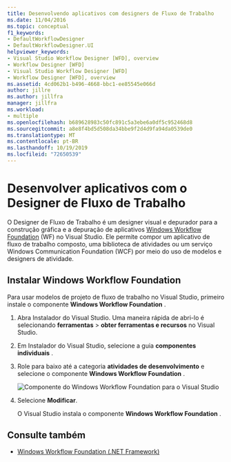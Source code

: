 ```yaml
---
title: Desenvolvendo aplicativos com designers de Fluxo de Trabalho
ms.date: 11/04/2016
ms.topic: conceptual
f1_keywords:
- DefaultWorkflowDesigner
- DefaultWorkflowDesigner.UI
helpviewer_keywords:
- Visual Studio Workflow Designer [WFD], overview
- Workflow Designer [WFD]
- Visual Studio Workflow Designer [WFD]
- Workflow Designer [WFD], overview
ms.assetid: 4cd062b1-b496-4668-bbc1-ee85545e066d
author: jillre
ms.author: jillfra
manager: jillfra
ms.workload:
- multiple
ms.openlocfilehash: b689628983c50fc891c5a3ebe6a0df5c952468d8
ms.sourcegitcommit: a8e8f4bd5d508da34bbe9f2d4d9fa94da0539de0
ms.translationtype: MT
ms.contentlocale: pt-BR
ms.lasthandoff: 10/19/2019
ms.locfileid: "72650539"
---
```

# <a name="develop-apps-with-the-workflow-designer"></a>Desenvolver aplicativos com o Designer de Fluxo de Trabalho

O Designer de Fluxo de Trabalho é um designer visual e depurador para a construção gráfica e a depuração de aplicativos [Windows Workflow Foundation](/dotnet/framework/windows-workflow-foundation/index) (WF) no Visual Studio. Ele permite compor um aplicativo de fluxo de trabalho composto, uma biblioteca de atividades ou um serviço Windows Communication Foundation (WCF) por meio do uso de modelos e designers de atividade.

## <a name="install-windows-workflow-foundation"></a>Instalar Windows Workflow Foundation

Para usar modelos de projeto de fluxo de trabalho no Visual Studio, primeiro instale o componente **Windows Workflow Foundation** .

1. Abra Instalador do Visual Studio. Uma maneira rápida de abri-lo é selecionando **ferramentas**  > **obter ferramentas e recursos** no Visual Studio.

1. Em Instalador do Visual Studio, selecione a guia **componentes individuais** .

1. Role para baixo até a categoria **atividades de desenvolvimento** e selecione o componente **Windows Workflow Foundation** .

   ![Componente do Windows Workflow Foundation para o Visual Studio](media/windows-workflow-foundation-component.png)

1. Selecione **Modificar**.

   O Visual Studio instala o componente **Windows Workflow Foundation** .

## <a name="see-also"></a>Consulte também

- [Windows Workflow Foundation (.NET Framework)](/dotnet/framework/windows-workflow-foundation/index)